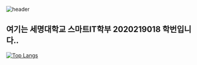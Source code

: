   ![header](https://capsule-render.vercel.app/api?type=slice&color=auto&height=300&section=header&text=Hello&fontSize=70&descAlign=20&rotate=19)

<h2>여기는 세명대학교 스마트IT학부 2020219018 학번입니다.. </h2>

[![Top Langs](https://github-readme-stats.vercel.app/api/top-langs/?username=JSblow001&layout=compact)](https://github.com/Jsblow001/github-readme-stats)
